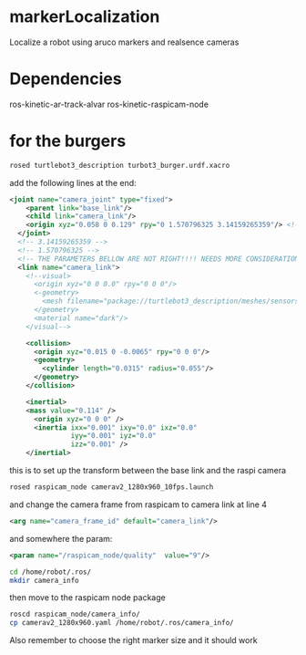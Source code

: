 # markerLocalization
Localize a robot using aruco markers and realsence cameras

# Dependencies

ros-kinetic-ar-track-alvar
ros-kinetic-raspicam-node

# for the burgers


```BASH
rosed turtlebot3_description turbot3_burger.urdf.xacro

```
add the following lines at the end: 


```XML
<joint name="camera_joint" type="fixed">
    <parent link="base_link"/>
    <child link="camera_link"/>
    <origin xyz="0.058 0 0.129" rpy="0 1.570796325 3.14159265359"/> <!-- p was 1.57.. -->
  </joint>
  <!-- 3.14159265359 -->
  <!-- 1.570796325 -->
  <!-- THE PARAMETERS BELLOW ARE NOT RIGHT!!!! NEEDS MORE CONSIDERATION -->
  <link name="camera_link">
    <!--visual>
      <origin xyz="0 0 0.0" rpy="0 0 0"/>
      <-geometry>
        <mesh filename="package://turtlebot3_description/meshes/sensors/lds.stl" scale="0.001 0.001 0.001"/>
      </geometry>
      <material name="dark"/>
    </visual-->

    <collision>
      <origin xyz="0.015 0 -0.0065" rpy="0 0 0"/>
      <geometry>
        <cylinder length="0.0315" radius="0.055"/>
      </geometry>
    </collision>

    <inertial>
    <mass value="0.114" />
      <origin xyz="0 0 0" />
      <inertia ixx="0.001" ixy="0.0" ixz="0.0"
               iyy="0.001" iyz="0.0"
               izz="0.001" />
    </inertial>

```

this is to set up the transform between the base link and the raspi camera

```BASH
rosed raspicam_node camerav2_1280x960_10fps.launch
```
and change the camera frame from raspicam to camera link at line 4

```XML
<arg name="camera_frame_id" default="camera_link"/>
```
and somewhere the param:

```XML
<param name="/raspicam_node/quality"  value="9"/>
```


```BASH
cd /home/robot/.ros/
mkdir camera_info
```
then move to the raspicam node package

```BASH
roscd raspicam_node/camera_info/
cp camerav2_1280x960.yaml /home/robot/.ros/camera_info/
```

Also remember to choose the right marker size
and it should work



